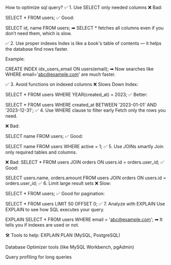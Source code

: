 How to optimize sql query?
✅ 1. Use SELECT only needed columns
❌ Bad:

SELECT \* FROM users;
✅ Good:

SELECT id, name FROM users;
➡ SELECT \* fetches all columns even if you don’t need them, which is slow.

✅ 2. Use proper indexes
Index is like a book's table of contents — it helps the database find rows faster.

Example:

CREATE INDEX idx_users_email ON users(email);
➡ Now searches like WHERE email='abc@example.com' are much faster.

✅ 3. Avoid functions on indexed columns
❌ Slows Down Index:

SELECT \* FROM users WHERE YEAR(created_at) = 2023;
✅ Better:

SELECT \* FROM users WHERE created_at BETWEEN '2023-01-01' AND '2023-12-31';
✅ 4. Use WHERE clause to filter early
Fetch only the rows you need.

❌ Bad:

SELECT name FROM users;
✅ Good:

SELECT name FROM users WHERE active = 1;
✅ 5. Use JOINs smartly
Join only required tables and columns.

❌ Bad:
SELECT \* FROM users JOIN orders ON users.id = orders.user_id;
✅ Good:

SELECT users.name, orders.amount FROM users JOIN orders ON users.id = orders.user_id;
✅ 6. Limit large result sets
❌ Slow:

SELECT \* FROM users;
✅ Good for pagination:

SELECT \* FROM users LIMIT 50 OFFSET 0;
✅ 7. Analyze with EXPLAIN
Use EXPLAIN to see how SQL executes your query.

EXPLAIN SELECT \* FROM users WHERE email = 'abc@example.com';
➡ It tells you if indexes are used or not.

🛠 Tools to help:
EXPLAIN PLAN (MySQL, PostgreSQL)

Database Optimizer tools (like MySQL Workbench, pgAdmin)

Query profiling for long queries
